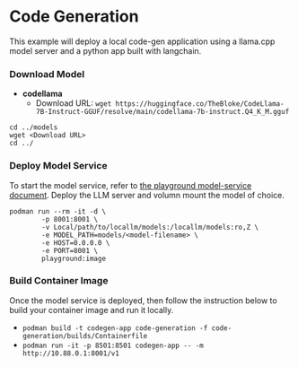 # Code Generation

This example will deploy a local code-gen application using a llama.cpp model server and a python app built with langchain.  

### Download Model

- **codellama**
	- Download URL: `wget https://huggingface.co/TheBloke/CodeLlama-7B-Instruct-GGUF/resolve/main/codellama-7b-instruct.Q4_K_M.gguf` 

```
cd ../models
wget <Download URL>
cd ../
```

### Deploy Model Service

To start the model service, refer to [the playground model-service document](../playground/README.md). Deploy the LLM server and volumn mount the model of choice.

```
podman run --rm -it -d \
        -p 8001:8001 \
        -v Local/path/to/locallm/models:/locallm/models:ro,Z \
        -e MODEL_PATH=models/<model-filename> \
        -e HOST=0.0.0.0 \
        -e PORT=8001 \
        playground:image
```

### Build Container Image

Once the model service is deployed, then follow the instruction below to build your container image and run it locally. 

- `podman build -t codegen-app code-generation -f code-generation/builds/Containerfile`
- `podman run -it -p 8501:8501 codegen-app -- -m http://10.88.0.1:8001/v1` 
